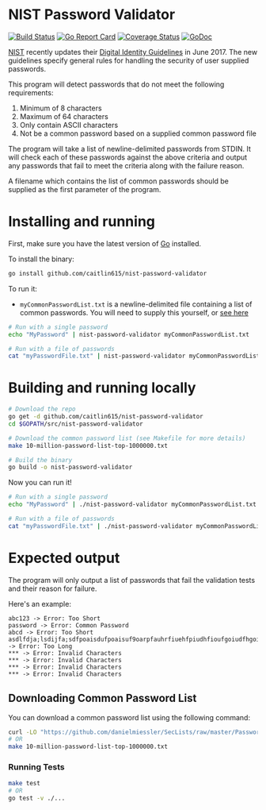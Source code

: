 # NIST Password Validator

[![Build Status](https://travis-ci.org/caitlin615/nist-password-validator.svg?branch=master)](https://travis-ci.org/caitlin615/nist-password-validator)
[![Go Report Card](https://goreportcard.com/badge/github.com/caitlin615/nist-password-validator)](https://goreportcard.com/report/github.com/caitlin615/nist-password-validator)
[![Coverage Status](https://coveralls.io/repos/github/caitlin615/nist-password-validator/badge.svg?branch=master)](https://coveralls.io/github/caitlin615/nist-password-validator?branch=master)
[![GoDoc](https://godoc.org/github.com/caitlin615/nist-password-validator?status.svg)](https://godoc.org/github.com/caitlin615/nist-password-validator)

[NIST](https://www.nist.gov/) recently updates their [Digital Identity Guidelines](https://pages.nist.gov/800-63-3/) in June 2017.
The new guidelines specify general rules for handling the security of user supplied passwords.

This program will detect passwords that do not meet the following requirements:

1. Minimum of 8 characters
1. Maximum of 64 characters
1. Only contain ASCII characters
1. Not be a common password based on a supplied common password file

The program will take a list of newline-delimited passwords from STDIN.
It will check each of these passwords against the above criteria and output any passwords that fail
to meet the criteria along with the failure reason.

A filename which contains the list of common passwords should be supplied as the first parameter of the program.

# Installing and running

First, make sure you have the latest version of [Go](https://golang.org/doc/install) installed.

To install the binary:

```bash
go install github.com/caitlin615/nist-password-validator
```

To run it:
* `myCommonPasswordList.txt` is a newline-delimited file containing a list of common passwords.
You will need to supply this yourself, or [see here](#downloading-common-password-list)

```bash
# Run with a single password
echo "MyPassword" | nist-password-validator myCommonPasswordList.txt

# Run with a file of passwords
cat "myPasswordFile.txt" | nist-password-validator myCommonPasswordList.txt
```

# Building and running locally

```bash
# Download the repo
go get -d github.com/caitlin615/nist-password-validator
cd $GOPATH/src/nist-password-validator

# Download the common password list (see Makefile for more details)
make 10-million-password-list-top-1000000.txt

# Build the binary
go build -o nist-password-validator
```

Now you can run it!

```bash
# Run with a single password
echo "MyPassword" | ./nist-password-validator myCommonPasswordList.txt

# Run with a file of passwords
cat "myPasswordFile.txt" | ./nist-password-validator myCommonPasswordList.txt
```

# Expected output

The program will only output a list of passwords that fail the validation tests
and their reason for failure.

Here's an example:

```
abc123 -> Error: Too Short
password -> Error: Common Password
abcd -> Error: Too Short
asdlfdja;lsdijfa;sdfpoaisdufpoaisuf9oarpfauhrfiuehfpiudhfioufgoiudfhgoiudfgpdupodsifpuosiUFPAOSIDUFPAOSDIUFP -> Error: Too Long
*** -> Error: Invalid Characters
*** -> Error: Invalid Characters
*** -> Error: Invalid Characters
*** -> Error: Invalid Characters
```

## Downloading Common Password List

You can download a common password list using the following command:

```bash
curl -LO "https://github.com/danielmiessler/SecLists/raw/master/Passwords/Common-Credentials/10-million-password-list-top-1000000.txt"
# OR
make 10-million-password-list-top-1000000.txt
```


### Running Tests
```bash
make test
# OR
go test -v ./...
```
